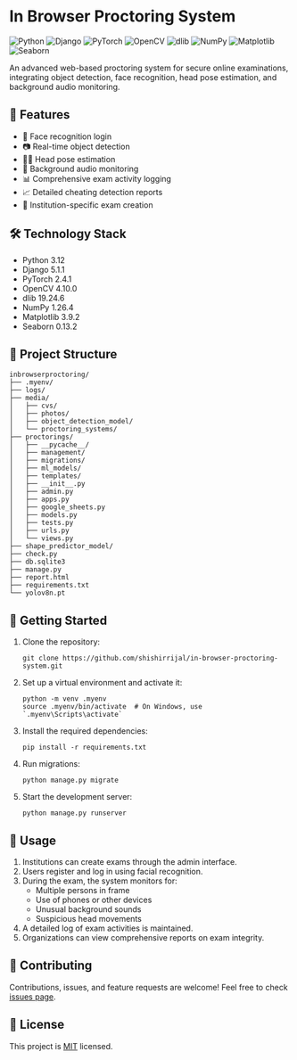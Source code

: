 # In Browser Proctoring System

![Python](https://img.shields.io/badge/Python-3.12-blue?style=for-the-badge&logo=python&logoColor=white)
![Django](https://img.shields.io/badge/Django-5.1.1-green?style=for-the-badge&logo=django&logoColor=white)
![PyTorch](https://img.shields.io/badge/PyTorch-2.4.1-orange?style=for-the-badge&logo=pytorch&logoColor=white)
![OpenCV](https://img.shields.io/badge/OpenCV-4.10.0-red?style=for-the-badge&logo=opencv&logoColor=white)
![dlib](https://img.shields.io/badge/dlib-19.24.6-brightgreen?style=for-the-badge&logo=linux&logoColor=white)
![NumPy](https://img.shields.io/badge/NumPy-1.26.4-blue?style=for-the-badge&logo=numpy&logoColor=white)
![Matplotlib](https://img.shields.io/badge/Matplotlib-3.9.2-yellow?style=for-the-badge&logo=matplotlib&logoColor=white)
![Seaborn](https://img.shields.io/badge/Seaborn-0.13.2-cyan?style=for-the-badge&logo=seaborn&logoColor=white)


An advanced web-based proctoring system for secure online examinations, integrating object detection, face recognition, head pose estimation, and background audio monitoring.

## 🚀 Features

- 👤 Face recognition login
- 📷 Real-time object detection
- 🧑‍💻 Head pose estimation
- 🎤 Background audio monitoring
- 📊 Comprehensive exam activity logging
- 📈 Detailed cheating detection reports
- 🏫 Institution-specific exam creation

## 🛠️ Technology Stack

- Python 3.12
- Django 5.1.1
- PyTorch 2.4.1
- OpenCV 4.10.0
- dlib 19.24.6
- NumPy 1.26.4
- Matplotlib 3.9.2
- Seaborn 0.13.2

## 📁 Project Structure

```
inbrowserproctoring/
├── .myenv/
├── logs/
├── media/
│   ├── cvs/
│   ├── photos/
│   ├── object_detection_model/
│   └── proctoring_systems/
├── proctorings/
│   ├── __pycache__/
│   ├── management/
│   ├── migrations/
│   ├── ml_models/
│   ├── templates/
│   ├── __init__.py
│   ├── admin.py
│   ├── apps.py
│   ├── google_sheets.py
│   ├── models.py
│   ├── tests.py
│   ├── urls.py
│   └── views.py
├── shape_predictor_model/
├── check.py
├── db.sqlite3
├── manage.py
├── report.html
├── requirements.txt
└── yolov8n.pt
```

## 🚀 Getting Started

1. Clone the repository:
   ```
   git clone https://github.com/shishirrijal/in-browser-proctoring-system.git
   ```

2. Set up a virtual environment and activate it:
   ```
   python -m venv .myenv
   source .myenv/bin/activate  # On Windows, use `.myenv\Scripts\activate`
   ```

3. Install the required dependencies:
   ```
   pip install -r requirements.txt
   ```

4. Run migrations:
   ```
   python manage.py migrate
   ```

5. Start the development server:
   ```
   python manage.py runserver
   ```

## 📝 Usage

1. Institutions can create exams through the admin interface.
2. Users register and log in using facial recognition.
3. During the exam, the system monitors for:
   - Multiple persons in frame
   - Use of phones or other devices
   - Unusual background sounds
   - Suspicious head movements
4. A detailed log of exam activities is maintained.
5. Organizations can view comprehensive reports on exam integrity.

## 🤝 Contributing

Contributions, issues, and feature requests are welcome! Feel free to check [issues page](https://github.com/yourusername/in-browser-proctoring-system/issues).

## 📄 License

This project is [MIT](https://choosealicense.com/licenses/mit/) licensed.
